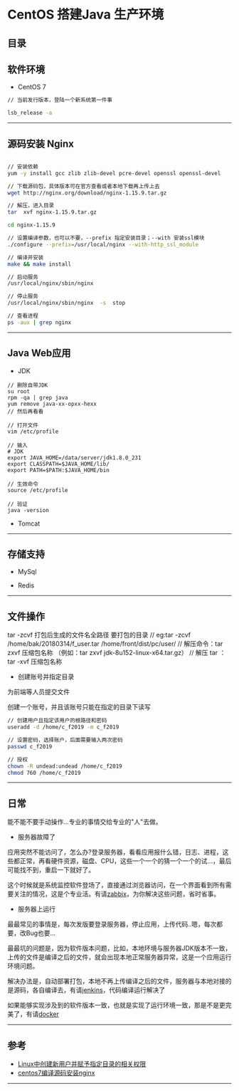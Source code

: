 #   CentOS 搭建Java  生产环境


##  目录


##  软件环境
- CentOS 7

``` bash
// 当前发行版本，登陆一个新系统第一件事

lsb_release -a

```

----

##  源码安装 Nginx

``` bash

// 安装依赖
yum -y install gcc zlib zlib-devel pcre-devel openssl openssl-devel

// 下载源码包，具体版本可在官方查看或者本地下载再上传上去
wget http://nginx.org/download/nginx-1.15.9.tar.gz

// 解压，进入目录
tar  xvf nginx-1.15.9.tar.gz

cd nginx-1.15.9

// 设置编译参数，也可以不要，--prefix 指定安装目录；--with 安装ssl模块
./configure --prefix=/usr/local/nginx --with-http_ssl_module 

// 编译并安装
make && make install

// 启动服务
/usr/local/nginx/sbin/nginx

// 停止服务
/usr/local/nginx/sbin/nginx  -s  stop

// 查看进程
ps -aux | grep nginx


```

----

##  Java Web应用

- JDK


```
// 删除自带JDK
su root
rpm -qa | grep java
yum remove java-xx-opxx-hexx
// 然后再看看

// 打开文件
vim /etc/profile

// 输入
# JDK
export JAVA_HOME=/data/server/jdk1.8.0_231 
export CLASSPATH=$JAVA_HOME/lib/ 
export PATH=$PATH:$JAVA_HOME/bin

// 生效命令
source /etc/profile

// 验证
java -version

```

- Tomcat


----

##  存储支持

- MySql


- Redis

----

##  文件操作

tar -zcvf 打包后生成的文件名全路径 要打包的目录
// eg:tar -zcvf /home/bak/20180314/f_user.tar /home/front/dist/pc/user/
// 解压命令：tar zxvf 压缩包名称 （例如：tar zxvf jdk-8u152-linux-x64.tar.gz） 
// 解压 tar ： tar -xvf 压缩包名称

- 创建账号并指定目录

为前端等人员提交文件

创建一个账号，并且该账号只能在指定的目录下读写

```bash
// 创建用户且指定该用户的根路径和密码
useradd -d /home/c_f2019 -m c_f2019

// 设置密码，选择账户，后面需要输入两次密码
passwd c_f2019

// 授权
chown -R undead:undead /home/c_f2019
chmod 760 /home/c_f2019

```

----

##  日常

能不能不要手动操作...专业的事情交给专业的"人"去做。

- 服务器故障了

应用突然不能访问了，怎么办?登录服务器，看看应用报什么错，日志、进程，这些都正常，再看硬件资源，磁盘、CPU，这些一个一个的猜一个一个的试...，最后可能找不到，重启一下就好了。

这个时候就是系统监控软件登场了，直接通过浏览器访问，在一个界面看到所有需要关注的情况，这是个专业活。有请[zabbix](https://www.zabbix.com/cn/)，为你解决这些问题，省时省事。

- 服务器上运行

最最常见的事情是，每次发版要登录服务器，停止应用，上传代码..嗯，每次都要，改Bug也要...

最最坑的问题是，因为软件版本问题，比如，本地环境与服务器JDK版本不一致，上传的文件是编译之后的文件，就会出现本地正常服务器异常，这是一个应用运行环境问题。

解决办法是，自动部署打包，本地不再上传编译之后的文件，服务器与本地对接的是源码，各自编译去，有请[jenkins](https://jenkins.io/zh/)，代码编译运行解决了

如果能够实现涉及到的软件版本一致，也就是实现了运行环境一致，那是不是更完美了，有请[docker](https://www.docker.com/)


----

##  参考
- [Linux中创建新用户并赋予指定目录的相关权限](https://blog.csdn.net/weiyangdong/article/details/80323661)
- [centos7编译源码安装nginx](https://blog.csdn.net/zxlfysj2/article/details/88650295)

----